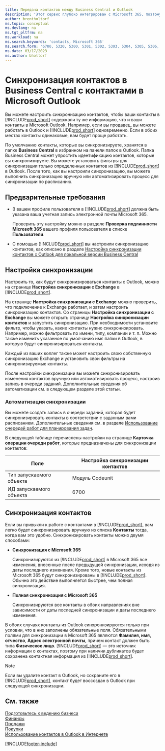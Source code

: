 ```yaml
---
title: Передача контактов между Business Central и Outlook
description: 'Этот сервис глубоко интегрирован с Microsoft 365, поэтому вы можете передавать контакты из Outlook в Business Central и наоборот.'
author: brentholtorf
ms.topic: conceptual
ms.devlang: na
ms.tgt_pltfrm: na
ms.workload: na
ms.search.keywords: 'contacts, Microsoft 365'
ms.search.form: '6700, 5320, 5300, 5301, 5302, 5303, 5304, 5305, 5306, 5307, 5308, 5309, 5310, 5311'
ms.date: 03/17/2023
ms.author: bholtorf
---
```

# <a name="synchronize-contacts-in-business-central-with-contacts-in-microsoft-outlook"></a><a name="synchronize-contacts-in-business-central-with-contacts-in-microsoft-outlook"></a>Синхронизация контактов в Business Central с контактами в Microsoft Outlook

Вы можете настроить синхронизацию контактов, чтобы ваши контакты в [!INCLUDE[prod_short](includes/prod_short.md)] содержали ту же информацию, что и ваши контакты в Microsoft Outlook. Например, если вы продавец, вы можете работать в Outlook и [!INCLUDE[prod_short](includes/prod_short.md)] одновременно. Если в обоих местах контакты одинаковые, вам будет проще работать.  

По умолчанию контакты, которые вы синхронизируете, хранятся в папке **Business Central** в избранном на панели папок в Outlook. Папка Business Central может упростить идентификацию контактов, которые вы синхронизируете. Вы можете установить фильтры для синхронизации только определенных контактов из [!INCLUDE[prod_short](includes/prod_short.md)] в Outlook. После того, как вы настроили синхронизацию, вы можете выполнить синхронизацию вручную или автоматизировать процесс для синхронизации по расписанию.  

## <a name="prerequisites"></a><a name="prerequisites"></a>Предварительные требования

- В вашем профиле пользователя в [!INCLUDE[prod_short](includes/prod_short.md)] должна быть указана ваша учетная запись электронной почты Microsoft 365.

  Проверить эту настройку можно в разделе **Проверка подлинности Microsoft 365** вашего профиля пользователя в списке **Пользователи**.
- С помощью [!INCLUDE[prod_short](includes/prod_short.md)] вы настроили синхронизацию контактов, как описано в разделе [Настройка синхронизации контактов с Outlook для локальной версии Business Central](admin-contact-sync-setup-onprem.md)

## <a name="set-up-synchronization"></a><a name="set-up-synchronization"></a>Настройка синхронизации

Настроить то, как будут синхронизироваться контакты с Outlook, можно на странице **Настройка синхронизации с Exchange** в [!INCLUDE[prod_short](includes/prod_short.md)]. 

На странице **Настройка синхронизации с Exchange** можно проверить, что подключение к Exchange работает, и затем настроить синхронизацию контактов. Со страницы **Настройка синхронизации с Exchange** вы можете открыть страницу **Настройка синхронизации контактов** и запустить синхронизацию. При необходимости установите фильтр, чтобы указать, какие контакты нужно синхронизировать. Например, можно фильтровать по имени, типу, компании и т. п. Можно также изменить указанное по умолчанию имя папки в Outlook, в которую будут синхронизироваться контакты.  

Каждый из ваших коллег также может настроить свою собственную синхронизацию Exchange и установить свои фильтры на синхронизируемые контакты.  

После настройки синхронизации вы можете синхронизировать изменения контактов вручную или автоматизировать процесс, настроив запись в очереди заданий. Дополнительные сведения об автоматизации см. в следующем разделе этой статьи.

### <a name="automate-synchronization"></a><a name="automate-synchronization"></a>Автоматизация синхронизации

Вы можете создать запись в очереди заданий, которая будет синхронизировать контакты в соответствии с заданным вами расписанием. Дополнительные сведения см. в разделе [Использование очередей работ для планирования задач](admin-job-queues-schedule-tasks.md). 

В следующей таблице перечислены настройки на странице **Карточка операции очереди работ**, которые предназначены для синхронизации контактов:

|Поле|Настройка синхронизации контактов|
|-----|-----|
|Тип запускаемого объекта|Модуль Codeunit|
|ИД запускаемого объекта|6700|

## <a name="synchronize-contacts"></a><a name="synchronize-contacts"></a>Синхронизация контактов

Если вы привыкли к работе с контактами в [!INCLUDE[prod_short](includes/prod_short.md)], вам легко будет синхронизировать вручную из списка **Контакты** тогда, когда вам это удобно. Синхронизировать контакты можно двумя способами:

* **Синхронизация с Microsoft 365**

  Синхронизируются из [!INCLUDE[prod_short](includes/prod_short.md)] в Microsoft 365 все изменения, внесенные после предыдущей синхронизации, исходя из даты последнего изменения. Кроме того, новые контакты из Microsoft 365 будут синхронизированы в [!INCLUDE[prod_short](includes/prod_short.md)]. Обычно это действие выполняется быстрее, чем полная синхронизация. 

* **Полная синхронизация с Microsoft 365**

  Синхронизируются все контакты в обоих направлениях вне зависимости от даты последней синхронизации и даты последнего изменения.  

В обоих случаях контакты из Outlook синхронизируются только при условии, что в них заполнены обязательные поля. Обязательными полями для синхронизации в Microsoft 365 являются **Фамилия, имя, отчество**, **Адрес электронной почты**, причем контакт должен быть типа **Физическое лицо**. [!INCLUDE[prod_short](includes/prod_short.md)] — это источник информации о контактах, поэтому при наличии дубликатов будет сохранена контактная информация из [!INCLUDE[prod_short](includes/prod_short.md)].  

> [!NOTE]
> Если вы удалите контакт в Outlook, но сохраните его в [!INCLUDE[prod_short](includes/prod_short.md)], контакт будет воссоздан в Outlook при следующей синхронизации. 

## <a name="see-also"></a><a name="see-also"></a>См. также

[Подготовьтесь к ведению бизнеса](ui-get-ready-business.md)  
[Финансы](finance.md)  
[Продажи](sales-manage-sales.md)  
[Покупки](purchasing-manage-purchasing.md)  
[Использование контактов в Outlook в Интернете](https://support.office.com/article/Using-contacts-People-in-Outlook-on-the-web-1e3438c7-26b2-420c-87de-3cea9d31b5cb?appver=OWB150)  


[!INCLUDE[footer-include](includes/footer-banner.md)]

